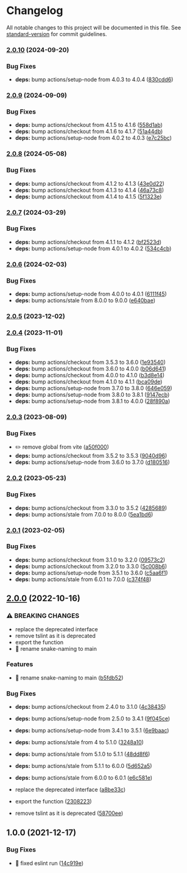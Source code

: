 # Changelog

All notable changes to this project will be documented in this file. See [standard-version](https://github.com/conventional-changelog/standard-version) for commit guidelines.

### [2.0.10](https://github.com/chantouchsek/typeorm-naming-strategy/compare/v2.0.9...v2.0.10) (2024-09-20)


### Bug Fixes

* **deps:** bump actions/setup-node from 4.0.3 to 4.0.4 ([830cdd6](https://github.com/chantouchsek/typeorm-naming-strategy/commit/830cdd6f7b62a61515d01cad95b77edc75992b0c))

### [2.0.9](https://github.com/chantouchsek/typeorm-naming-strategy/compare/v2.0.8...v2.0.9) (2024-09-09)


### Bug Fixes

* **deps:** bump actions/checkout from 4.1.5 to 4.1.6 ([558d1ab](https://github.com/chantouchsek/typeorm-naming-strategy/commit/558d1abe5bac331f9258e78cf5cced5cb041cca1))
* **deps:** bump actions/checkout from 4.1.6 to 4.1.7 ([51a44db](https://github.com/chantouchsek/typeorm-naming-strategy/commit/51a44dbb916e1896e8c73298b3baf1387cac53b4))
* **deps:** bump actions/setup-node from 4.0.2 to 4.0.3 ([e7c25bc](https://github.com/chantouchsek/typeorm-naming-strategy/commit/e7c25bc98fc2ffff5c3c8144872bd43aaa6a1bc7))

### [2.0.8](https://github.com/chantouchsek/typeorm-naming-strategy/compare/v2.0.7...v2.0.8) (2024-05-08)


### Bug Fixes

* **deps:** bump actions/checkout from 4.1.2 to 4.1.3 ([43e0d22](https://github.com/chantouchsek/typeorm-naming-strategy/commit/43e0d22874d4066dd1ee7dab9892c7e5b7db9689))
* **deps:** bump actions/checkout from 4.1.3 to 4.1.4 ([46a73c8](https://github.com/chantouchsek/typeorm-naming-strategy/commit/46a73c8f827d29da42c7f9122d6e2f50bfc0b77d))
* **deps:** bump actions/checkout from 4.1.4 to 4.1.5 ([5f1323e](https://github.com/chantouchsek/typeorm-naming-strategy/commit/5f1323e949d9670450ec95af2d4fc29f0a825510))

### [2.0.7](https://github.com/chantouchsek/typeorm-naming-strategy/compare/v2.0.6...v2.0.7) (2024-03-29)


### Bug Fixes

* **deps:** bump actions/checkout from 4.1.1 to 4.1.2 ([bf2523d](https://github.com/chantouchsek/typeorm-naming-strategy/commit/bf2523d9a81c2db42bcaafe1a5a61e7b6bb97dc1))
* **deps:** bump actions/setup-node from 4.0.1 to 4.0.2 ([534c4cb](https://github.com/chantouchsek/typeorm-naming-strategy/commit/534c4cb55fe2f4a91da94648a48470511d6814a9))

### [2.0.6](https://github.com/chantouchsek/typeorm-naming-strategy/compare/v2.0.5...v2.0.6) (2024-02-03)


### Bug Fixes

* **deps:** bump actions/setup-node from 4.0.0 to 4.0.1 ([6111f45](https://github.com/chantouchsek/typeorm-naming-strategy/commit/6111f456f2e148e2dd42cd2a6e14b9d49e15ee52))
* **deps:** bump actions/stale from 8.0.0 to 9.0.0 ([e640bae](https://github.com/chantouchsek/typeorm-naming-strategy/commit/e640bae874829a913dce5c1ba8b3e4c2c60b5c0a))

### [2.0.5](https://github.com/chantouchsek/typeorm-naming-strategy/compare/v2.0.4...v2.0.5) (2023-12-02)

### [2.0.4](https://github.com/chantouchsek/typeorm-naming-strategy/compare/v2.0.3...v2.0.4) (2023-11-01)


### Bug Fixes

* **deps:** bump actions/checkout from 3.5.3 to 3.6.0 ([1e93540](https://github.com/chantouchsek/typeorm-naming-strategy/commit/1e935403515bd0ed3488f9830f17f493b79c8049))
* **deps:** bump actions/checkout from 3.6.0 to 4.0.0 ([b06d641](https://github.com/chantouchsek/typeorm-naming-strategy/commit/b06d6415290cddedc3e4b4427a2a5525c9f2ee72))
* **deps:** bump actions/checkout from 4.0.0 to 4.1.0 ([b3d8e14](https://github.com/chantouchsek/typeorm-naming-strategy/commit/b3d8e141a637c550e3f66e105e149c8b49d0276c))
* **deps:** bump actions/checkout from 4.1.0 to 4.1.1 ([bca09de](https://github.com/chantouchsek/typeorm-naming-strategy/commit/bca09dec73b49eb4ff740c8976dfb538a2a6ec11))
* **deps:** bump actions/setup-node from 3.7.0 to 3.8.0 ([646e059](https://github.com/chantouchsek/typeorm-naming-strategy/commit/646e05974a5e2b685079fb886f7b943ea0b5d193))
* **deps:** bump actions/setup-node from 3.8.0 to 3.8.1 ([9147ecb](https://github.com/chantouchsek/typeorm-naming-strategy/commit/9147ecb9fe4eea0c164d7b6a1b84c9001d90a62a))
* **deps:** bump actions/setup-node from 3.8.1 to 4.0.0 ([28f890a](https://github.com/chantouchsek/typeorm-naming-strategy/commit/28f890ac1886f6dbeb153a18785817f0ae4af8f0))

### [2.0.3](https://github.com/chantouchsek/typeorm-naming-strategy/compare/v2.0.2...v2.0.3) (2023-08-09)


### Bug Fixes

* :pencil2: remove global from vite ([a50f000](https://github.com/chantouchsek/typeorm-naming-strategy/commit/a50f000331191d6d569fad9f4556db392a8173f7))
* **deps:** bump actions/checkout from 3.5.2 to 3.5.3 ([9040d96](https://github.com/chantouchsek/typeorm-naming-strategy/commit/9040d96900157be5f3c79ea47073ab682ac32592))
* **deps:** bump actions/setup-node from 3.6.0 to 3.7.0 ([d180516](https://github.com/chantouchsek/typeorm-naming-strategy/commit/d1805165a58ef3992dbeadc4718cd839de7fe0c6))

### [2.0.2](https://github.com/chantouchsek/typeorm-naming-strategy/compare/v2.0.1...v2.0.2) (2023-05-23)


### Bug Fixes

* **deps:** bump actions/checkout from 3.3.0 to 3.5.2 ([4285689](https://github.com/chantouchsek/typeorm-naming-strategy/commit/4285689f4f9743d6e2ebff45a6b4a722e45558dd))
* **deps:** bump actions/stale from 7.0.0 to 8.0.0 ([5ea1bd6](https://github.com/chantouchsek/typeorm-naming-strategy/commit/5ea1bd63dc88f5bb98b241c02f8bc1beabf9ef97))

### [2.0.1](https://github.com/chantouchsek/typeorm-naming-strategy/compare/v2.0.0...v2.0.1) (2023-02-05)


### Bug Fixes

* **deps:** bump actions/checkout from 3.1.0 to 3.2.0 ([09573c2](https://github.com/chantouchsek/typeorm-naming-strategy/commit/09573c21186209954b10e08ad351cf2221847473))
* **deps:** bump actions/checkout from 3.2.0 to 3.3.0 ([5c008b6](https://github.com/chantouchsek/typeorm-naming-strategy/commit/5c008b656449de8b49568ddcf730fc119aeeb989))
* **deps:** bump actions/setup-node from 3.5.1 to 3.6.0 ([c5aa6f1](https://github.com/chantouchsek/typeorm-naming-strategy/commit/c5aa6f1dcbdf87a3d48b54ca91e0f56a027db58e))
* **deps:** bump actions/stale from 6.0.1 to 7.0.0 ([c374f48](https://github.com/chantouchsek/typeorm-naming-strategy/commit/c374f48e7576c5aa3f4e3f9a6927692c4f73caf1))

## [2.0.0](https://github.com/chantouchsek/typeorm-naming-strategy/compare/v1.0.0...v2.0.0) (2022-10-16)


### ⚠ BREAKING CHANGES

* replace the deprecated interface
* remove tslint as it is deprecated
* export the function
* :beers: rename snake-naming to main

### Features

* :beers: rename snake-naming to main ([b5fdb52](https://github.com/chantouchsek/typeorm-naming-strategy/commit/b5fdb52d9d48999962cfcbea1d2ffb0ba9f99d92))


### Bug Fixes

* **deps:** bump actions/checkout from 2.4.0 to 3.1.0 ([4c38435](https://github.com/chantouchsek/typeorm-naming-strategy/commit/4c384358f53d8d78fe2ac80bfb74d53399c58cab))
* **deps:** bump actions/setup-node from 2.5.0 to 3.4.1 ([9f045ce](https://github.com/chantouchsek/typeorm-naming-strategy/commit/9f045cec7ee26d688b21eb0e4ade05f0f3845ff1))
* **deps:** bump actions/setup-node from 3.4.1 to 3.5.1 ([6e9baac](https://github.com/chantouchsek/typeorm-naming-strategy/commit/6e9baac5586f14a4ba9e079615ccca2bc15b2959))
* **deps:** bump actions/stale from 4 to 5.1.0 ([3248a10](https://github.com/chantouchsek/typeorm-naming-strategy/commit/3248a107f48b9c899e1b38b652b3180df8c32506))
* **deps:** bump actions/stale from 5.1.0 to 5.1.1 ([48dd8f6](https://github.com/chantouchsek/typeorm-naming-strategy/commit/48dd8f64ae37ceb510f07b55bbea69a9015f4891))
* **deps:** bump actions/stale from 5.1.1 to 6.0.0 ([5d652a5](https://github.com/chantouchsek/typeorm-naming-strategy/commit/5d652a53d1e8372da5d7d066ce9c9564b0ad2e37))
* **deps:** bump actions/stale from 6.0.0 to 6.0.1 ([e6c581e](https://github.com/chantouchsek/typeorm-naming-strategy/commit/e6c581e4b61862eeee1d289e1d68da3a1d9554eb))
* replace the deprecated interface ([a8be33c](https://github.com/chantouchsek/typeorm-naming-strategy/commit/a8be33c6f9fa431ca27260e325498cf27099a3b8))


* export the function ([2308223](https://github.com/chantouchsek/typeorm-naming-strategy/commit/23082231358225a3536ffb981eb874a5b388117c))
* remove tslint as it is deprecated ([58700ee](https://github.com/chantouchsek/typeorm-naming-strategy/commit/58700ee6f650119bbca88421154a5a14e0114d76))

## 1.0.0 (2021-12-17)


### Bug Fixes

* :beer: fixed eslint run ([14c919e](https://github.com/chantouchsek/typeorm-naming-strategy/commit/14c919e4899b482b51dfff0e418ab97db1021e8d))
